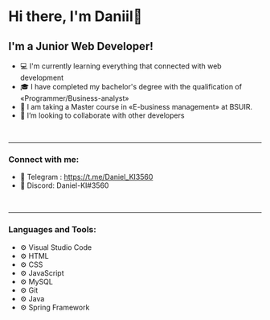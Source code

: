 # Hi there, I'm Daniil👋
## I'm a Junior Web Developer!

- 💻 I'm currently learning everything that connected with web development
- 🎓 I have completed my bachelor's degree with the qualification of «Programmer/Business-analyst»
- 📖 I am taking a Master course in «E-business management» at BSUIR.
- 👯 I’m looking to collaborate with other developers

<br />

---
### Connect with me:

- 📌 Telegram : https://t.me/Daniel_KI3560
- 📌 Discord: Daniel-KI#3560

<br />

---
### Languages and Tools:

- ⚙️ Visual Studio Code
- ⚙️ HTML
- ⚙️ CSS
- ⚙️ JavaScript
- ⚙️ MySQL
- ⚙️ Git
- ⚙️ Java
- ⚙️ Spring Framework

